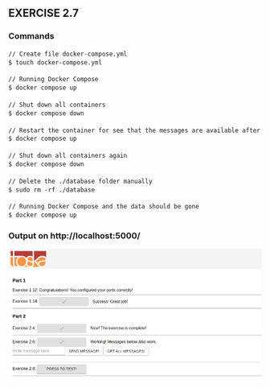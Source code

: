 ## EXERCISE 2.7

### Commands
```markdown
// Create file docker-compose.yml
$ touch docker-compose.yml

// Running Docker Compose
$ docker compose up

// Shut down all containers
$ docker compose down

// Restart the container for see that the messages are available after refreshing browser
$ docker compose up

// Shut down all containers again
$ docker compose down

// Delete the ./database folder manually
$ sudo rm -rf ./database

// Running Docker Compose and the data should be gone
$ docker compose up
```
### Output on http://localhost:5000/
![Gambar Proyek](https://raw.githubusercontent.com/Siintya/devops-with-docker/master/part-2/exercise-2.7/exercise-2.7.png)

